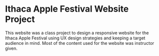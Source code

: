 # Ithaca Apple Festival Website Project

This website was a class project to design a responsive website for the Ithaca Apple Festival using UX design strategies and keeping a target audience in mind. Most of the content used for the website was instructor given.

